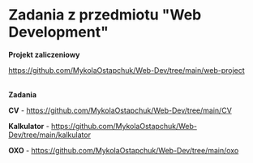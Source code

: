 # Zadania z przedmiotu "Web Development"

<strong>Projekt zaliczeniowy</strong>

https://github.com/MykolaOstapchuk/Web-Dev/tree/main/web-project
<br />
<br />

<strong>Zadania</strong>

<strong>CV</strong> - https://github.com/MykolaOstapchuk/Web-Dev/tree/main/CV

<strong>Kalkulator</strong> - https://github.com/MykolaOstapchuk/Web-Dev/tree/main/kalkulator

<strong>OXO</strong> - https://github.com/MykolaOstapchuk/Web-Dev/tree/main/oxo


